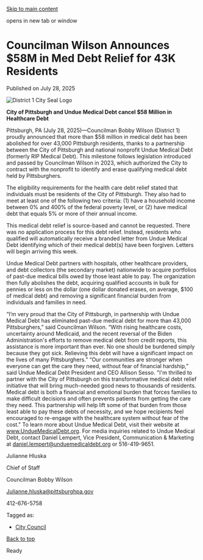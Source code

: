 [Skip to main content](https://www.pittsburghpa.gov/City-Government/City-Council/Districts/Bobby-Wilson-District-1/1-Newsletters-Press-Releases/Councilman-Wilson-Announces-58M-in-Medical-Debt-Relief-for-43K-Residents#main-content)

opens in new tab or window

# Councilman Wilson Announces $58M in Med Debt Relief for 43K Residents

Published on July 28, 2025

![District 1 City Seal Logo](https://www.pittsburghpa.gov/files/sharedassets/city/v/1/thumbs/city-seal-district1.png?dimension=pageimage&w=480)

**City of Pittsburgh and Undue Medical Debt cancel $58 Million in Healthcare Debt**

Pittsburgh, PA (July 28, 2025)—Councilman Bobby Wilson (District 1) proudly announced that more than $58 million in medical debt has been abolished for over 43,000 Pittsburgh residents, thanks to a partnership between the City of Pittsburgh and national nonprofit Undue Medical Debt (formerly RIP Medical Debt). This milestone follows legislation introduced and passed by Councilman Wilson in 2023, which authorized the City to contract with the nonprofit to identify and erase qualifying medical debt held by Pittsburghers.

The eligibility requirements for the health care debt relief stated that individuals must be residents of the City of Pittsburgh. They also had to meet at least one of the following two criteria: (1) have a household income between 0% and 400% of the federal poverty level, or (2) have medical debt that equals 5% or more of their annual income.

This medical debt relief is source-based and cannot be requested. There was no application process for this debt relief. Instead, residents who qualified will automatically receive a branded letter from Undue Medical Debt identifying which of their medical debt(s) have been forgiven. Letters will begin arriving this week.

Undue Medical Debt partners with hospitals, other healthcare providers, and debt collectors (the secondary market) nationwide to acquire portfolios of past-due medical bills owed by those least able to pay. The organization then fully abolishes the debt, acquiring qualified accounts in bulk for pennies or less on the dollar (one dollar donated erases, on average, $100 of medical debt) and removing a significant financial burden from individuals and families in need.

“I’m very proud that the City of Pittsburgh, in partnership with Undue Medical Debt has eliminated past-due medical debt for more than 43,000 Pittsburghers,” said Councilman Wilson. “With rising healthcare costs, uncertainty around Medicaid, and the recent reversal of the Biden Administration's efforts to remove medical debt from credit reports, this assistance is more important than ever. No one should be burdened simply because they got sick. Relieving this debt will have a significant impact on the lives of many Pittsburghers.” “Our communities are stronger when everyone can get the care they need, without fear of financial hardship,” said Undue Medical Debt President and CEO Allison Sesso. "I'm thrilled to partner with the City of Pittsburgh on this transformative medical debt relief initiative that will bring much-needed good news to thousands of residents. Medical debt is both a financial and emotional burden that forces families to make difficult decisions and often prevents patients from getting the care they need. This partnership will help lift some of that burden from those least able to pay these debts of necessity, and we hope recipients feel encouraged to re-engage with the healthcare system without fear of the cost." To learn more about Undue Medical Debt, visit their website at www.UndueMedicalDebt.org. For media inquiries related to Undue Medical Debt, contact Daniel Lempert, Vice President, Communication & Marketing at daniel.lempert@unduemedicaldebt.org or 516-419-9651.

Julianne Hluska

Chief of Staff

Councilman Bobby Wilson

Julianne.hluska@pittsburghpa.gov

412-676-5758

Tagged as:

- [City Council](https://www.pittsburghpa.gov/News-articles?dlv_OC%20CL%20City%20News%20Listing=(dd_OC%20News%20Categories=City%20Council))

[Back to top](https://www.pittsburghpa.gov/City-Government/City-Council/Districts/Bobby-Wilson-District-1/1-Newsletters-Press-Releases/Councilman-Wilson-Announces-58M-in-Medical-Debt-Relief-for-43K-Residents#body-top)

Ready
